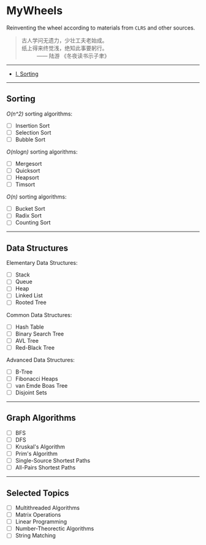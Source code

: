 # MyWheels
Reinventing the wheel according to materials from `CLRS` and other sources.
> 古人学问无遗力，少壮工夫老始成。</br>
> 纸上得来终觉浅，绝知此事要躬行。</br>
> &nbsp;&nbsp;&nbsp;&nbsp;&nbsp;&nbsp;&nbsp;&nbsp;&nbsp; —— 陆游 《冬夜读书示子聿》

---
- [I. Sorting](#1.-Sorting)

---
## Sorting
*O(n^2)* sorting algorithms:
- [ ] Insertion Sort
- [ ] Selection Sort
- [ ] Bubble Sort

*O(nlogn)* sorting algorithms:
- [ ] Mergesort
- [ ] Quicksort
- [ ] Heapsort
- [ ] Timsort

*O(n)* sorting algorithms:
- [ ] Bucket Sort
- [ ] Radix Sort
- [ ] Counting Sort

---
## Data Structures
Elementary Data Structures:
- [ ] Stack
- [ ] Queue
- [ ] Heap
- [ ] Linked List
- [ ] Rooted Tree

Common Data Structures:
- [ ] Hash Table
- [ ] Binary Search Tree
- [ ] AVL Tree
- [ ] Red-Black Tree

Advanced Data Structures:
- [ ] B-Tree
- [ ] Fibonacci Heaps
- [ ] van Emde Boas Tree
- [ ] Disjoint Sets

---
## Graph Algorithms
- [ ] BFS
- [ ] DFS
- [ ] Kruskal's Algorithm
- [ ] Prim's Algorithm
- [ ] Single-Source Shortest Paths
- [ ] All-Pairs Shortest Paths

---
## Selected Topics
- [ ] Multithreaded Algorithms
- [ ] Matrix Operations
- [ ] Linear Programming
- [ ] Number-Theorectic Algorithms
- [ ] String Matching